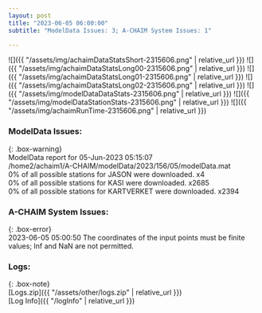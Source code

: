 ```yaml
---
layout: post
title: "2023-06-05 06:00:00"
subtitle: "ModelData Issues: 3; A-CHAIM System Issues: 1"

---
```


![]({{ "/assets/img/achaimDataStatsShort-2315606.png" | relative_url }})
![]({{ "/assets/img/achaimDataStatsLong00-2315606.png" | relative_url }})
![]({{ "/assets/img/achaimDataStatsLong01-2315606.png" | relative_url }})
![]({{ "/assets/img/achaimDataStatsLong02-2315606.png" | relative_url }})
![]({{ "/assets/img/modelDataDataStats-2315606.png" | relative_url }})
![]({{ "/assets/img/modelDataStationStats-2315606.png" | relative_url }})
![]({{ "/assets/img/achaimRunTime-2315606.png" | relative_url }})


### ModelData Issues:  
  
{: .box-warning}  
 ModelData report for 05-Jun-2023 05:15:07   
 /home2/achaim1/A-CHAIM/modelData/2023/156/05/modelData.mat   
 0% of all possible stations for JASON were downloaded. x4   
 0% of all possible stations for KASI were downloaded. x2685   
 0% of all possible stations for KARTVERKET were downloaded. x2394   
  
### A-CHAIM System Issues:  
  
{: .box-error}  
2023-06-05 05:00:50 The coordinates of the input points must be finite values; Inf and NaN are not permitted.  

### Logs:  
  
{: .box-note}  
[Logs.zip]({{ "/assets/other/logs.zip" | relative_url }})  
[Log Info]({{ "/logInfo" | relative_url }})  
